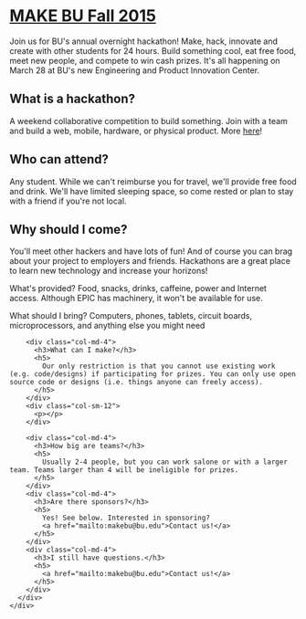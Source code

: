 # [MAKE BU Fall 2015](http://make.bu.edu/)

Join us for BU's annual overnight hackathon! Make, hack, innovate and create with other students for 24 hours. Build something cool, eat free food, meet new people, and compete to win cash prizes. It's all happening on March 28 at BU's new Engineering and Product Innovation Center.

## What is a hackathon?
A weekend collaborative competition to build something. Join with a team and build a web, mobile, hardware, or physical product. More <a href="https://medium.com/hackathons-anonymous/92668579601">here</a>!

## Who can attend?
Any student. While we can't reimburse you for travel, we'll provide free food and drink. We'll have limited sleeping space, so come rested or plan to stay with a friend if you're not local.


## Why should I come?
You'll meet other hackers and have lots of fun! And of course you can brag about your project to employers and friends. Hackathons are a great place to learn new technology and increase your horizons!


What's provided?
Food, snacks, drinks, caffeine, power and Internet access. Although EPIC has machinery, it won't be available for use.
 

What should I bring?
Computers, phones, tablets, circuit boards, microprocessors, and anything else you might need
          </h5>
        </div>

        <div class="col-md-4">
          <h3>What can I make?</h3>
          <h5>
            Our only restriction is that you cannot use existing work (e.g. code/designs) if participating for prizes. You can only use open source code or designs (i.e. things anyone can freely access).
          </h5>
        </div>
        <div class="col-sm-12">
          <p></p>
        </div>

        <div class="col-md-4">
          <h3>How big are teams?</h3>
          <h5>
            Usually 2-4 people, but you can work salone or with a larger team. Teams larger than 4 will be ineligible for prizes.
          </h5>
        </div>
        <div class="col-md-4">
          <h3>Are there sponsors?</h3>
          <h5>
            Yes! See below. Interested in sponsoring?
            <a href="mailto:makebu@bu.edu">Contact us!</a>
          </h5>
        </div>
        <div class="col-md-4">
          <h3>I still have questions.</h3>
          <h5>
            <a href="mailto:makebu@bu.edu">Contact us!</a>
          </h5>
        </div>
      </div>
    </div>
  </section>